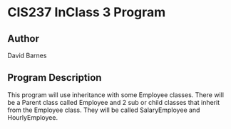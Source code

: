 # CIS237 InClass 3 Program

## Author
David Barnes

## Program Description
This program will use inheritance with some Employee classes.
There will be a Parent class called Employee and 2 sub or child
classes that inherit from the Employee class. They will be called
SalaryEmployee and HourlyEmployee. 